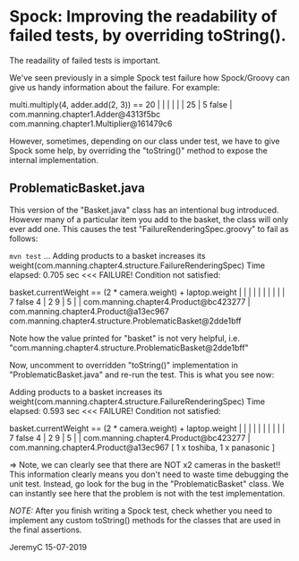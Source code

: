 # Spock: Improving the readability of failed tests, by overriding toString().

The readaility of failed tests is important.

We've seen previously in a simple Spock test failure how Spock/Groovy can give us
handy information about the failure. For example:

multi.multiply(4, adder.add(2, 3)) == 20
|     |           |     |          |
|     25          |     5          false
|                 com.manning.chapter1.Adder@4313f5bc
com.manning.chapter1.Multiplier@161479c6

However, sometimes, depending on our class under test, we have to give Spock some
help, by overriding the "toString()" method to expose the internal implementation.


## ProblematicBasket.java
This version of the "Basket.java" class has an intentional bug introduced.
However many of a particular item you add to the basket, the class will only
ever add one. This causes the test "FailureRenderingSpec.groovy" to fail as follows:

`mvn test`
...
Adding products to a basket increases its weight(com.manning.chapter4.structure.FailureRenderingSpec)  Time elapsed: 0.705 sec  <<< FAILURE!
Condition not satisfied:

basket.currentWeight == (2 * camera.weight) + laptop.weight
|      |             |     | |      |       | |      |
|      7             false 4 |      2       9 |      5
|                            |                com.manning.chapter4.Product@bc423277
|                            com.manning.chapter4.Product@a13ec967
com.manning.chapter4.structure.ProblematicBasket@2dde1bff

Note how the value printed for "basket" is not very helpful, i.e. "com.manning.chapter4.structure.ProblematicBasket@2dde1bff"

Now, uncomment to overridden "toString()" implementation in "ProblematicBasket.java" and re-run the test.
This is what you see now:

Adding products to a basket increases its weight(com.manning.chapter4.structure.FailureRenderingSpec)  Time elapsed: 0.593 sec  <<< FAILURE!
Condition not satisfied:

basket.currentWeight == (2 * camera.weight) + laptop.weight
|      |             |     | |      |       | |      |
|      7             false 4 |      2       9 |      5
|                            |                com.manning.chapter4.Product@bc423277
|                            com.manning.chapter4.Product@a13ec967
[ 1 x toshiba, 1 x panasonic ]

=> Note, we can clearly see that there are NOT x2 cameras in the basket!! 
   This information clearly means you don't need to waste time debugging the unit test. Instead,
   go look for the bug in the "ProblematicBasket" class.
   We can instantly see here that the problem is not with the test implementation.

*NOTE:* After you finish writing a Spock test, check whether you need to implement any 
        custom toString() methods for the classes that are used in the final assertions.


JeremyC 15-07-2019
